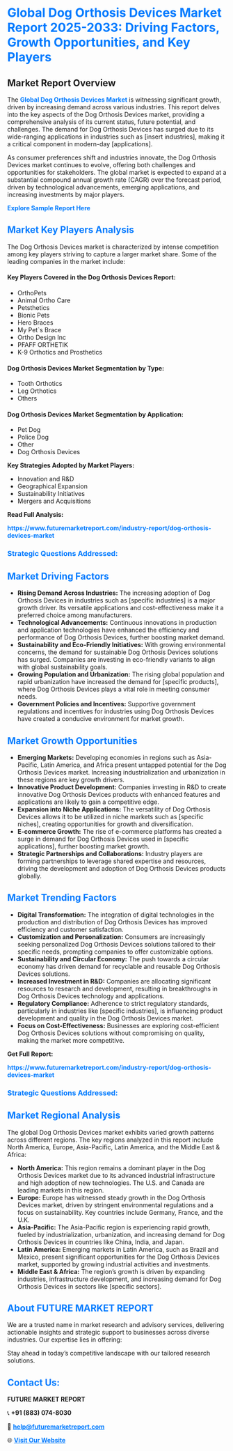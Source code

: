<h1 style="color: #007BFF;">Global Dog Orthosis Devices Market Report 2025-2033: Driving Factors, Growth Opportunities, and Key Players</h1>

<section id="overview">
<h2>Market Report Overview</h2>
<p>The <a href="https://www.futuremarketreport.com/industry-report/dog-orthosis-devices-market" style="color: #007BFF; text-decoration: none;"><strong>Global Dog Orthosis Devices Market</strong></a> is witnessing significant growth, driven by increasing demand across various industries. This report delves into the key aspects of the Dog Orthosis Devices market, providing a comprehensive analysis of its current status, future potential, and challenges. The demand for Dog Orthosis Devices has surged due to its wide-ranging applications in industries such as [insert industries], making it a critical component in modern-day [applications].</p>
<p>As consumer preferences shift and industries innovate, the Dog Orthosis Devices market continues to evolve, offering both challenges and opportunities for stakeholders. The global market is expected to expand at a substantial compound annual growth rate (CAGR) over the forecast period, driven by technological advancements, emerging applications, and increasing investments by major players.</p>
</section>

<section id="overview">
<p><a href="https://www.futuremarketreport.com/request-sample/reportId=127257" style="color: #007BFF; text-decoration: none;"><strong>Explore Sample Report Here</strong></a></p>
</section>

<section id="key-players">
<h2 style="color: #007BFF;">Market Key Players Analysis</h2>
<p>The Dog Orthosis Devices market is characterized by intense competition among key players striving to capture a larger market share. Some of the leading companies in the market include:</p>
<h4>Key Players Covered in the Dog Orthosis Devices Report:</h4>
<ul><li>OrthoPets</li><li>Animal Ortho Care</li><li>Petsthetics</li><li>Bionic Pets</li><li>Hero Braces</li><li>My Pet`s Brace</li><li>Ortho Design Inc</li><li>PFAFF ORTHETIK</li><li>K-9 Orthotics and Prosthetics</li></ul>
<h4>Dog Orthosis Devices Market Segmentation by Type:</h4>
<ul><li>Tooth Orthotics</li><li>Leg Orthotics</li><li>Others</li></ul>

<h4>Dog Orthosis Devices Market Segmentation by Application:</h4>
<ul><li>Pet Dog</li><li>Police Dog</li><li>Other</li><li>Dog Orthosis Devices</li></ul>
<p><strong>Key Strategies Adopted by Market Players:</strong></p>
<ul>
<li>Innovation and R&D</li>
<li>Geographical Expansion</li>
<li>Sustainability Initiatives</li>
<li>Mergers and Acquisitions</li>
</ul>
</section>

<section>
<p><strong>Read Full Analysis: </strong></p><a href="https://www.futuremarketreport.com/industry-report/dog-orthosis-devices-market" style="color: #007BFF; text-decoration: none;"><strong>https://www.futuremarketreport.com/industry-report/dog-orthosis-devices-market</strong></a>
<h3 style="color: #007BFF;">Strategic Questions Addressed:</h3>
</section>

<section id="driving-factors">
<h2 style="color: #007BFF;">Market Driving Factors</h2>
<ul>
<li><strong>Rising Demand Across Industries:</strong> The increasing adoption of Dog Orthosis Devices in industries such as [specific industries] is a major growth driver. Its versatile applications and cost-effectiveness make it a preferred choice among manufacturers.</li>
<li><strong>Technological Advancements:</strong> Continuous innovations in production and application technologies have enhanced the efficiency and performance of Dog Orthosis Devices, further boosting market demand.</li>
<li><strong>Sustainability and Eco-Friendly Initiatives:</strong> With growing environmental concerns, the demand for sustainable Dog Orthosis Devices solutions has surged. Companies are investing in eco-friendly variants to align with global sustainability goals.</li>
<li><strong>Growing Population and Urbanization:</strong> The rising global population and rapid urbanization have increased the demand for [specific products], where Dog Orthosis Devices plays a vital role in meeting consumer needs.</li>
<li><strong>Government Policies and Incentives:</strong> Supportive government regulations and incentives for industries using Dog Orthosis Devices have created a conducive environment for market growth.</li>
</ul>
</section>

<section id="growth-opportunities">
<h2 style="color: #007BFF;">Market Growth Opportunities</h2>
<ul>
<li><strong>Emerging Markets:</strong> Developing economies in regions such as Asia-Pacific, Latin America, and Africa present untapped potential for the Dog Orthosis Devices market. Increasing industrialization and urbanization in these regions are key growth drivers.</li>
<li><strong>Innovative Product Development:</strong> Companies investing in R&D to create innovative Dog Orthosis Devices products with enhanced features and applications are likely to gain a competitive edge.</li>
<li><strong>Expansion into Niche Applications:</strong> The versatility of Dog Orthosis Devices allows it to be utilized in niche markets such as [specific niches], creating opportunities for growth and diversification.</li>
<li><strong>E-commerce Growth:</strong> The rise of e-commerce platforms has created a surge in demand for Dog Orthosis Devices used in [specific applications], further boosting market growth.</li>
<li><strong>Strategic Partnerships and Collaborations:</strong> Industry players are forming partnerships to leverage shared expertise and resources, driving the development and adoption of Dog Orthosis Devices products globally.</li>
</ul>
</section>

<section id="trending-factors">
<h2 style="color: #007BFF;">Market Trending Factors</h2>
<ul>
<li><strong>Digital Transformation:</strong> The integration of digital technologies in the production and distribution of Dog Orthosis Devices has improved efficiency and customer satisfaction.</li>
<li><strong>Customization and Personalization:</strong> Consumers are increasingly seeking personalized Dog Orthosis Devices solutions tailored to their specific needs, prompting companies to offer customizable options.</li>
<li><strong>Sustainability and Circular Economy:</strong> The push towards a circular economy has driven demand for recyclable and reusable Dog Orthosis Devices solutions.</li>
<li><strong>Increased Investment in R&D:</strong> Companies are allocating significant resources to research and development, resulting in breakthroughs in Dog Orthosis Devices technology and applications.</li>
<li><strong>Regulatory Compliance:</strong> Adherence to strict regulatory standards, particularly in industries like [specific industries], is influencing product development and quality in the Dog Orthosis Devices market.</li>
<li><strong>Focus on Cost-Effectiveness:</strong> Businesses are exploring cost-efficient Dog Orthosis Devices solutions without compromising on quality, making the market more competitive.</li>
</ul>
</section>

<section>
<p><strong>Get Full Report: </strong></p><a href="https://www.futuremarketreport.com/industry-report/dog-orthosis-devices-market" style="color: #007BFF; text-decoration: none;"><strong>https://www.futuremarketreport.com/industry-report/dog-orthosis-devices-market</strong></a>
<h3 style="color: #007BFF;">Strategic Questions Addressed:</h3>
</section>


<section id="regional-analysis">
<h2 style="color: #007BFF;">Market Regional Analysis</h2>
<p>The global Dog Orthosis Devices market exhibits varied growth patterns across different regions. The key regions analyzed in this report include North America, Europe, Asia-Pacific, Latin America, and the Middle East & Africa:</p>
<ul>
<li><strong>North America:</strong> This region remains a dominant player in the Dog Orthosis Devices market due to its advanced industrial infrastructure and high adoption of new technologies. The U.S. and Canada are leading markets in this region.</li>
<li><strong>Europe:</strong> Europe has witnessed steady growth in the Dog Orthosis Devices market, driven by stringent environmental regulations and a focus on sustainability. Key countries include Germany, France, and the U.K.</li>
<li><strong>Asia-Pacific:</strong> The Asia-Pacific region is experiencing rapid growth, fueled by industrialization, urbanization, and increasing demand for Dog Orthosis Devices in countries like China, India, and Japan.</li>
<li><strong>Latin America:</strong> Emerging markets in Latin America, such as Brazil and Mexico, present significant opportunities for the Dog Orthosis Devices market, supported by growing industrial activities and investments.</li>
<li><strong>Middle East & Africa:</strong> The region’s growth is driven by expanding industries, infrastructure development, and increasing demand for Dog Orthosis Devices in sectors like [specific sectors].</li>
</ul>
</section>

<footer>
<h2 style="color: #007BFF;">About FUTURE MARKET REPORT</h2>
<p>We are a trusted name in market research and advisory services, delivering actionable insights and strategic support to businesses across diverse industries. Our expertise lies in offering:</p>

<p>Stay ahead in today’s competitive landscape with our tailored research solutions.</p>

<h2 style="color: #007BFF;">Contact Us:</h2>
<p><strong>FUTURE MARKET REPORT</strong></p>
<p>📞 <strong>+91 (883) 074-8030</strong></p>
<p>📧 <strong><a href="mailto:help@futuremarketreport.com" style="color: #007BFF;">help@futuremarketreport.com</a></strong></p>
<p>🌐 <strong><a href="https://www.futuremarketreport.com/" style="color: #007BFF;">Visit Our Website</a></strong></p>
</footer>